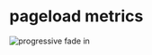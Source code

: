# pageload metrics

![progressive fade in](/perf-glyph-fade-in.png "Progression Through Page Load")
